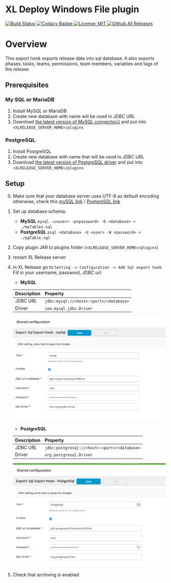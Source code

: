 
# XL Deploy Windows File plugin

[![Build Status][xlr-sql-export-hook-travis-image]][xlr-sql-export-hook-travis-url]
[![Codacy Badge][xlr-sql-export-hook-codacy-image] ][xlr-sql-export-hook-codacy-url]
[![License: MIT][xlr-sql-export-hook-license-image] ][xlr-sql-export-hook-license-url]
[![Github All Releases][xlr-sql-export-hook-downloads-image] ]()

[xlr-sql-export-hook-travis-image]: https://travis-ci.org/xebialabs-community/xlr-sql-export-hook.svg?branch=master
[xlr-sql-export-hook-travis-url]: https://travis-ci.org/xebialabs-community/xlr-sql-export-hook
[xlr-sql-export-hook-codacy-image]: https://api.codacy.com/project/badge/Grade/cbe6e057aa2f447c9d6e4a3092f192ad
[xlr-sql-export-hook-codacy-url]: https://www.codacy.com/app/joris-dewinne/xlr-sql-export-hook
[xlr-sql-export-hook-code-climate-image]: https://codeclimate.com/github/xebialabs-community/xlr-sql-export-hook/badges/gpa.svg
[xlr-sql-export-hook-license-image]: https://img.shields.io/badge/License-MIT-yellow.svg
[xlr-sql-export-hook-license-url]: https://opensource.org/licenses/MIT
[xlr-sql-export-hook-downloads-image]: https://img.shields.io/github/downloads/xebialabs-community/xlr-sql-export-hook/total.svg

# Overview

This export hook exports release data into sql database. It also exports phases, tasks, teams, permissions, team members, variables and tags of the release.

## Prerequisites

### My SQL or MariaDB
1. Install MySQL or MariaDB
2. Create new database with name will be used in JDBC URL
3. Download [the latest version of MySQL connector/J](http://dev.mysql.com/downloads/connector/j/) and put into `<XLRELEASE_SERVER_HOME>/plugins`

### PostgreSQL
1. Install PostgreSQL
2. Create new database with name that will be used in JDBC URL
3. Download [the latest version of PostgreSQL driver](https://jdbc.postgresql.org/download.html) and put into `<XLRELEASE_SERVER_HOME>/plugins`

## Setup

0. Make sure that your database server uses UTF-8 as default encoding otherwise, check this [mySQL link](http://stackoverflow.com/questions/3513773/change-mysql-default-character-set-to-utf-8-in-my-cnf) / [PostgreSQL link](https://www.postgresql.org/docs/9.3/static/multibyte.html)
1. Set up database schema:
	* **MySQL** `mysql -u<user> -p<password> -D <database> < ./myTables.sql`
	* **PostgreSQL** `psql <database> -U <user> -W <password> < ./pgTable.sql`
2. Copy plugin JAR to plugins folder (`<XLRELEASE_SERVER_HOME>/plugins`)
3. restart XL Release server
4. in XL Release go to `Setting -> Configuration -> Add Sql export hook`. Fill in your username, password, JDBC url:
	* **MySQL** 

	| Description | Property                              |
	|-------------|---------------------------------------|
	| JDBC URL    |`jdbc:mysql://<host>:<port>/<database>`|
	| Driver      |`com.mysql.jdbc.Driver`                |
	
	![MySQL Configuraiton](docs/mysql_configuration.png)
	 
	* **PostgreSQL**

	| Description | Property                                   |
	|-------------|--------------------------------------------|
	| JDBC URL    |`jdbc:postgresql://<host>:<port>/<database>`|
	| Driver      |`org.postgresql.Driver`                     |
	
	![PostgreSQL Configuraiton](docs/postgresql_configuration.png)
	
5. Check that archiving is enabled
